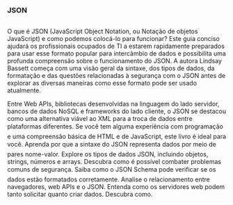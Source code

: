 ##
### JSON
##

O que é JSON (JavaScript Object Notation, ou Notação de objetos JavaScript) e como podemos colocá-lo para funcionar? Este guia conciso ajudará os profissionais ocupados de TI a estarem rapidamente preparados para usar esse formato popular para intercâmbio de dados e possibilita uma profunda compreensão sobre o funcionamento do JSON. A autora Lindsay Bassett começa com uma visão geral da sintaxe, dos tipos de dados, da formatação e das questões relacionadas à segurança com o JSON antes de explorar as diversas maneiras como esse formato pode ser usado atualmente.

Entre Web APIs, bibliotecas desenvolvidas na linguagem do lado servidor, bancos de dados NoSQL e frameworks do lado cliente, o JSON se destacou como uma alternativa viável ao XML para a troca de dados entre plataformas diferentes. Se você tem alguma experiência com programação e uma compreensão básica de HTML e de JavaScript, este livro é ideal para você.
Aprenda por que a sintaxe do JSON representa dados por meio de pares nome-valor.
Explore os tipos de dados JSON, incluindo objetos, strings, números e arrays.
Descubra como é possível combater problemas comuns de segurança.
Saiba como o JSON Schema pode verificar se os dados estão formatados corretamente.
Analise o relacionamento entre navegadores, web APIs e o JSON.
Entenda como os servidores web podem tanto solicitar quanto criar dados.
Descubra como.
